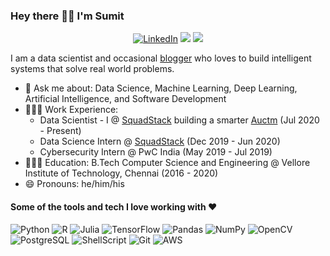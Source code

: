 ### Hey there 👋🏽 I'm Sumit

<p align="center">
  <a href="https://www.linkedin.com/in/linksumitsaha/" target="_blank"><img src="https://img.shields.io/badge/linkedin-%230077B5.svg?&style=for-the-badge&logo=linkedin&logoColor=white" alt="LinkedIn"></a>
  <a href="https://medium.com/@_sumitsaha_" target="_blank"><img src="https://img.shields.io/badge/medium-%2312100E.svg?&style=for-the-badge&logo=medium&logoColor=white"></a>
  <a href="https://twitter.com/_sumitsaha_" target="_blank"><img src="https://img.shields.io/badge/Twitter-1DA1F2?style=for-the-badge&logo=twitter&logoColor=white"></a>
</p>

I am a data scientist and occasional [blogger](https://github.com/ss-is-master-chief/blogs) who loves to build intelligent systems that solve real world problems. 

- 💬 Ask me about: Data Science, Machine Learning, Deep Learning, Artificial Intelligence, and Software Development
- 🧑🏽‍💻 Work Experience:
  - Data Scientist - I @ <a href="https://www.squadstack.com">SquadStack</a> building a smarter <a href="https://www.auctm.com/product/">Auctm</a> (Jul 2020 - Present)
  - Data Science Intern @ <a href="https://www.squadstack.com">SquadStack</a> (Dec 2019 - Jun 2020)
  - Cybersecurity Intern @ PwC India (May 2019 - Jul 2019)
- 🧑🏾‍🎓 Education: B.Tech Computer Science and Engineering @ Vellore Institute of Technology, Chennai (2016 - 2020)
- 😄 Pronouns: he/him/his

#### Some of the tools and tech I love working with ❤️

<img src="https://img.shields.io/badge/Python-3776AB?style=for-the-badge&logo=python&logoColor=white" alt="Python"> <img src="https://img.shields.io/badge/R-276DC3?style=for-the-badge&logo=r&logoColor=white" alt="R"> <img src="https://img.shields.io/badge/Julia-9558B2?style=for-the-badge&logo=julia&logoColor=white" alt="Julia"> <img alt="TensorFlow" src="https://img.shields.io/badge/TensorFlow-%23FF6F00.svg?&style=for-the-badge&logo=TensorFlow&logoColor=white"/> <img alt="Pandas" src="https://img.shields.io/badge/pandas-%23150458.svg?&style=for-the-badge&logo=pandas&logoColor=white"/> <img alt="NumPy" src="https://img.shields.io/badge/numpy-%23013243.svg?&style=for-the-badge&logo=numpy&logoColor=white"/> <img src="https://img.shields.io/badge/OpenCV-27338e?style=for-the-badge&logo=OpenCV&logoColor=white" alt="OpenCV"> <img src="https://img.shields.io/badge/PostgreSQL-316192?style=for-the-badge&logo=postgresql&logoColor=white" alt="PostgreSQL"> <img src="https://img.shields.io/badge/Shell_Script-121011?style=for-the-badge&logo=gnu-bash&logoColor=white" alt="ShellScript"> <img src="https://img.shields.io/badge/Git-F05032?style=for-the-badge&logo=git&logoColor=white" alt="Git"> <img src="https://img.shields.io/badge/Amazon_AWS-232F3E?style=for-the-badge&logo=amazon-aws&logoColor=white" alt="AWS"> 
